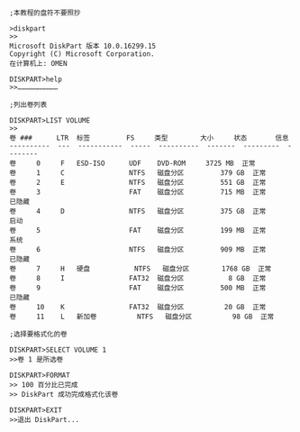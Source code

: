     ;本教程的盘符不要照抄

    >diskpart
    >>
    Microsoft DiskPart 版本 10.0.16299.15
    Copyright (C) Microsoft Corporation.
    在计算机上: OMEN

    DISKPART>help
    >>…………………………

    ;列出卷列表

    DISKPART>LIST VOLUME
    >>
    卷 ###      LTR  标签         FS     类型        大小     状态       信息
    ----------  ---  -----------  -----  ----------  -------  ---------  --------
    卷     0     F   ESD-ISO      UDF    DVD-ROM     3725 MB  正常
    卷     1     C                NTFS   磁盘分区         379 GB  正常
    卷     2     E                NTFS   磁盘分区         551 GB  正常
    卷     3                      FAT    磁盘分区         715 MB  正常         已隐藏
    卷     4     D                NTFS   磁盘分区         375 GB  正常         启动
    卷     5                      FAT    磁盘分区         199 MB  正常         系统
    卷     6                      NTFS   磁盘分区         909 MB  正常         已隐藏
    卷     7     H   硬盘           NTFS   磁盘分区        1768 GB  正常
    卷     8     I                FAT32  磁盘分区           8 GB  正常
    卷     9                      FAT    磁盘分区         500 MB  正常         已隐藏
    卷     10    K                FAT32  磁盘分区          20 GB  正常
    卷     11    L   新加卷          NTFS   磁盘分区          98 GB  正常

    ;选择要格式化的卷

    DISKPART>SELECT VOLUME 1
    >>卷 1 是所选卷

    DISKPART>FORMAT
    >> 100 百分比已完成
    >> DiskPart 成功完成格式化该卷

    DISKPART>EXIT
    >>退出 DiskPart...
